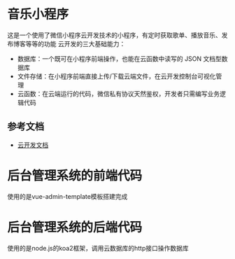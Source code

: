 # 音乐小程序

这是一个使用了微信小程序云开发技术的小程序，有定时获取歌单、播放音乐、发布博客等等的功能
云开发的三大基础能力：

- 数据库：一个既可在小程序前端操作，也能在云函数中读写的 JSON 文档型数据库
- 文件存储：在小程序前端直接上传/下载云端文件，在云开发控制台可视化管理
- 云函数：在云端运行的代码，微信私有协议天然鉴权，开发者只需编写业务逻辑代码

## 参考文档

- [云开发文档](https://developers.weixin.qq.com/miniprogram/dev/wxcloud/basis/getting-started.html)

# 后台管理系统的前端代码

使用的是vue-admin-template模板搭建完成

# 后台管理系统的后端代码

使用的是node.js的koa2框架，调用云数据库的http接口操作数据库
